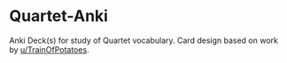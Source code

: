# Quartet-Anki
Anki Deck(s) for study of Quartet vocabulary. Card design based on work by [u/TrainOfPotatoes](https://www.reddit.com/user/TrainOfPotatoes/).
